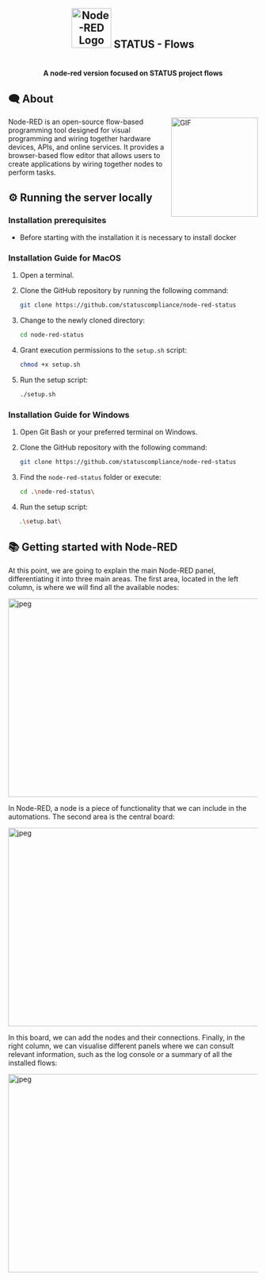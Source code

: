 
# <picture>
<div align=center>
  <h2 style="display: inline-block; vertical-align: center;"><img src ="https://www.stackhero.io/assets/src/images/servicesLogos/openGraphVersions/node-red.png?481ffe83" width="80px" alt="Node-RED Logo"></img></picture> STATUS - Flows </h2>
</div>
  <h4 align="center">A node-red version focused on STATUS project flows</h4>

## 🗨 About
<img align="right" height="200" width="175" alt="GIF" src="https://cdn-icons-gif.flaticon.com/7211/7211818.gif">

Node-RED is an open-source flow-based programming tool designed for visual programming and wiring together hardware devices, APIs, and online services. It provides a browser-based flow editor that allows users to create applications by wiring together nodes to perform tasks.


## ⚙ Running the server locally
### Installation prerequisites
- Before starting with the installation it is necessary to install docker
### Installation Guide for MacOS

1. Open a terminal.

2. Clone the GitHub repository by running the following command:
   ```bash
   git clone https://github.com/statuscompliance/node-red-status
   ```

3. Change to the newly cloned directory:
   ```bash
   cd node-red-status
   ```

4. Grant execution permissions to the `setup.sh` script:
   ```bash
   chmod +x setup.sh
   ```

5. Run the setup script:
   ```bash
   ./setup.sh
   ```

### Installation Guide for Windows

1. Open Git Bash or your preferred terminal on Windows.

2. Clone the GitHub repository with the following command:
   ```bash
   git clone https://github.com/statuscompliance/node-red-status
   ```
3. Find the `node-red-status` folder or execute:
   ```bash
   cd .\node-red-status\
   ```
4.  Run the setup script:
```bash
   .\setup.bat\
```


## 📚 Getting started with Node-RED

At this point, we are going to explain the main Node-RED panel, differentiating it into three main areas. The first area, located in the left column, is where we will find all the available nodes:

<img align="center" height="400" width="700" alt="jpeg" src="https://lh7-us.googleusercontent.com/Ck2TUFCTtJ-qQcICKk70vWhhDW2TJeBp-iWnmKThLX8Flb6iO4W-q5Np2G-tYhw0NxPT8K0HLezTAqOMOpJ5SlVfpmFividLqJQV68863hoWs59t7VFvV0hbgeaOMZXfPLrnV9_o_N2sefyHEuxIG1A">

In Node-RED, a node is a piece of functionality that we can include in the automations. The second area is the central board:

<img align="center" height="400" width="700" alt="jpeg" src="https://lh7-us.googleusercontent.com/JACpz7J5hsxLjIXBdLZvsuZb1BcyNQOXExVgv4QtswQ9eVVBjtvUEqwE_HgBRLEnbMTFZLfrUMeQhPht9sEsWD9u4v5lALtoRgMM3yK_KwpjmFHw_-3RbncNquY3cHFeT5SvB7QJhEJkT8sDklodnfs">

In this board, we can add the nodes and their connections. Finally, in the right column, we can visualise different panels where we can consult relevant information, such as the log console or a summary of all the installed flows:

<img align="center" height="400" width="700" alt="jpeg" src="https://lh7-us.googleusercontent.com/voQNdeMQhQm7y_ZTBanjvw-qFympM9HnefmvEQXo8vNHjRiq1OSdkYFltieO3eicRfXwzlBSN138DfQ59xUN_Ep_5S0xYKBjplqoWqFCfAukaOW4mbXLBYn7fe_xtXOkYd5gOAguTERPj9_6JuyicJc">
